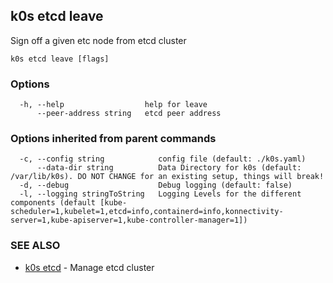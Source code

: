 ## k0s etcd leave

Sign off a given etc node from etcd cluster

```
k0s etcd leave [flags]
```

### Options

```
  -h, --help                  help for leave
      --peer-address string   etcd peer address
```

### Options inherited from parent commands

```
  -c, --config string            config file (default: ./k0s.yaml)
      --data-dir string          Data Directory for k0s (default: /var/lib/k0s). DO NOT CHANGE for an existing setup, things will break!
  -d, --debug                    Debug logging (default: false)
  -l, --logging stringToString   Logging Levels for the different components (default [kube-scheduler=1,kubelet=1,etcd=info,containerd=info,konnectivity-server=1,kube-apiserver=1,kube-controller-manager=1])
```

### SEE ALSO

* [k0s etcd](k0s_etcd.md)	 - Manage etcd cluster

